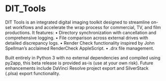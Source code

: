 # DIT_Tools
DIT Tools is an integrated digital imaging toolkit designed to streamline on-set workflows and accelerate the wrap process for commercial, TV, and film productions. It features:
	•	Directory synchronization with cancellation and comprehensive logging.
	•	File comparison across external drives with detailed discrepancy logs.
	•	Render Check functionality inspired by John Spellman’s acclaimed RenderCheck AppleScript.
	•	.drx file management.

Built entirely in Python 3 with no external dependencies and compiled using py2app, this beta release is provided as-is (use at your own risk). Future enhancements include DaVinci Resolve project export and SilverStack (.plsa) export functionality.
